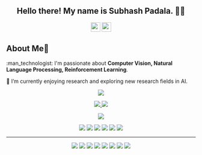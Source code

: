 

<!--
### Hi there 👋
**SubhashPadala/SubhashPadala** is a ✨ _special_ ✨ repository because its `README.md` (this file) appears on your GitHub profile.
Here are some ideas to get you started:
-->


<h2 align="center">Hello there! My name is Subhash Padala. 👋🤓</h2>
<p align="center"><a href="https://twitter.com/SubhashPadala2"><img src="https://img.shields.io/badge/twitter-%231DA1F2.svg?&style=for-the-badge&logo=twitter&logoColor=white" height=25></a> <a href="https://www.linkedin.com/in/subhash-padala-7703111a8/"><img src="https://img.shields.io/badge/linkedin-%230077B5.svg?&style=for-the-badge&logo=linkedin&logoColor=white" height=25></a>
</p>
<h2 align="left">About Me👼️</h2>
<p align="left">:man_technologist: I'm passionate about <b>Computer Vision, Natural Language Processing, Reinforcement Learning</b>.</p>
<p align="left">🌱 I’m currently enjoying research and exploring new research fields in AI.</p>
<p align=center>  
  <img align=center src="https://github-readme-stats.vercel.app/api?username=SubhashPadala&show_icons=true&theme=radical">
</p>
<!--
<p align="center">
 <img  width="400" height="300" src="https://camo.githubusercontent.com/992babdffd8c74a1502de375fbdf7e4d54773242/68747470733a2f2f6d656469612e67697068792e636f6d2f6d656469612f53576f536b4e36447854737a71494b4571762f67697068792e676966">
</p>
-->



<p align=center>
  <a href="https://github.com/SubhashPadala">
    <img src="https://badges.pufler.dev/visits/SubhashPadala/SubhashPadala?style=flat-square&color=black&logo=github">
  </a>
  <a href="https://github.com/SubhashPadala?tab=repositories">
    <img src="https://badges.pufler.dev/repos/SubhashPadala?style=flat-square&color=black&logo=github">
  </a>
</p>
<p align="center">
<a href="https://github.com/SubhashPadala"><img src="https://img.shields.io/github/followers/SubhashPadala?style=social"></a>
</p>
<p align="center">
<img src="https://img.shields.io/badge/Robotics-brown"> <img src="https://img.shields.io/badge/Machine Learning-green"> <img src="https://img.shields.io/badge/Deep Learning-red"> <img src="https://img.shields.io/badge/Computer Vision-magenta"> <img src="https://img.shields.io/badge/Natural Language Processing-yellow"> <img src="https://img.shields.io/badge/Reinforcement Learning-blue"> 
</p>
<hr>
<p align="center">
<img src="https://img.shields.io/badge/TensorFlow%20-%23FF6F00.svg?&style=for-the-badge&logo=TensorFlow&logoColor=white" /> <img src="https://img.shields.io/badge/Keras%20-%23D00000.svg?&style=for-the-badge&logo=Keras&logoColor=white"/> <img src="https://img.shields.io/badge/pytorch%20-%23323330.svg?&style=for-the-badge&logo=pytorch&logoColor=orange"/> <img src="https://img.shields.io/badge/html5%20-%23E34F26.svg?&style=for-the-badge&logo=html5&logoColor=white"/> <img src="https://img.shields.io/badge/python%20-%2314354C.svg?&style=for-the-badge&logo=python&logoColor=white"/> <img src="https://img.shields.io/badge/c++%20-%2300599C.svg?&style=for-the-badge&logo=c%2B%2B&ogoColor=white"/> <img src="https://img.shields.io/badge/c%20-%2300599C.svg?&style=for-the-badge&logo=c&ogoColor=gray"/> <img src="https://img.shields.io/badge/git%20-%23F05033.svg?&style=for-the-badge&logo=git&logoColor=white"/> 
</p>
<!--
<p align=center>  
  <img align=center src="https://github-readme-stats.vercel.app/api?username=SubhashPadala&show_icons=true&theme=radical">
</p>

- 🔭 I’m currently working on ...
- 🌱 I’m currently learning ...
- 👯 I’m looking to collaborate on ...
- 🤔 I’m looking for help with ...
- 💬 Ask me about ...
- 📫 How to reach me: ...
- 😄 Pronouns: ...
- ⚡ Fun fact: ...
-->
